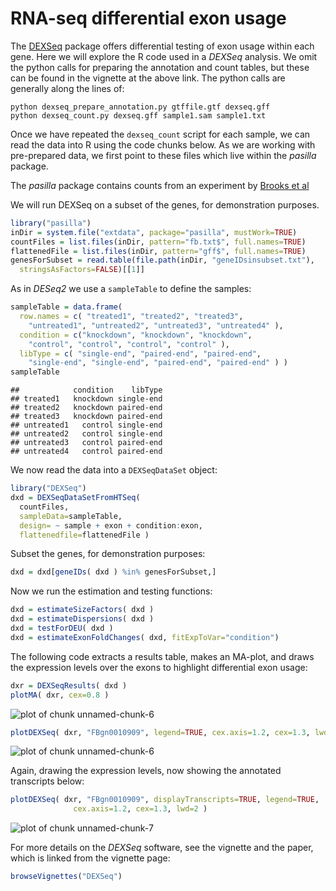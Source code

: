 # RNA-seq differential exon usage

The [DEXSeq](http://bioconductor.org/packages/release/bioc/html/DEXSeq.html) package offers differential testing of exon usage within each gene. Here we will explore the R code used in a *DEXSeq* analysis. We omit the python calls for preparing the annotation and count tables, but these can be found in the vignette at the above link. The python calls are generally along the lines of:

```
python dexseq_prepare_annotation.py gtffile.gtf dexseq.gff
python dexseq_count.py dexseq.gff sample1.sam sample1.txt
```

Once we have repeated the `dexseq_count` script for each sample, we can read the data into R using the code chunks below. As we are working with pre-prepared data, we first point to these files which live within the *pasilla* package. 

The *pasilla* package contains counts from an experiment by [Brooks et al](http://www.ncbi.nlm.nih.gov/pmc/articles/PMC3032923/)

We will run DEXSeq on a subset of the genes, for demonstration purposes.


```r
library("pasilla")
inDir = system.file("extdata", package="pasilla", mustWork=TRUE)
countFiles = list.files(inDir, pattern="fb.txt$", full.names=TRUE)
flattenedFile = list.files(inDir, pattern="gff$", full.names=TRUE)
genesForSubset = read.table(file.path(inDir, "geneIDsinsubset.txt"),
  stringsAsFactors=FALSE)[[1]]
```

As in *DESeq2* we use a `sampleTable` to define the samples:


```r
sampleTable = data.frame(
  row.names = c( "treated1", "treated2", "treated3",
    "untreated1", "untreated2", "untreated3", "untreated4" ),
  condition = c("knockdown", "knockdown", "knockdown",
    "control", "control", "control", "control" ),
  libType = c( "single-end", "paired-end", "paired-end",
    "single-end", "single-end", "paired-end", "paired-end" ) )
sampleTable
```

```
##            condition    libType
## treated1   knockdown single-end
## treated2   knockdown paired-end
## treated3   knockdown paired-end
## untreated1   control single-end
## untreated2   control single-end
## untreated3   control paired-end
## untreated4   control paired-end
```

We now read the data into a `DEXSeqDataSet` object:


```r
library("DEXSeq")
dxd = DEXSeqDataSetFromHTSeq(
  countFiles,
  sampleData=sampleTable,
  design= ~ sample + exon + condition:exon,
  flattenedfile=flattenedFile )
```

Subset the genes, for demonstration purposes:


```r
dxd = dxd[geneIDs( dxd ) %in% genesForSubset,]
```

Now we run the estimation and testing functions:


```r
dxd = estimateSizeFactors( dxd )
dxd = estimateDispersions( dxd )
dxd = testForDEU( dxd )
dxd = estimateExonFoldChanges( dxd, fitExpToVar="condition")
```

The following code extracts a results table, makes an MA-plot, and draws the expression levels over the exons to highlight differential exon usage:


```r
dxr = DEXSeqResults( dxd )
plotMA( dxr, cex=0.8 )
```

![plot of chunk unnamed-chunk-6](figure/unnamed-chunk-6-1.png) 

```r
plotDEXSeq( dxr, "FBgn0010909", legend=TRUE, cex.axis=1.2, cex=1.3, lwd=2 )
```

![plot of chunk unnamed-chunk-6](figure/unnamed-chunk-6-2.png) 

Again, drawing the expression levels, now showing the annotated transcripts below:


```r
plotDEXSeq( dxr, "FBgn0010909", displayTranscripts=TRUE, legend=TRUE,
              cex.axis=1.2, cex=1.3, lwd=2 )
```

![plot of chunk unnamed-chunk-7](figure/unnamed-chunk-7-1.png) 

For more details on the *DEXSeq* software, see the vignette and the paper, which is linked from the vignette page:


```r
browseVignettes("DEXSeq")
```
